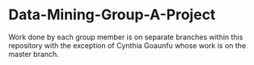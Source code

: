 # Data-Mining-Group-A-Project

Work done by each group member is on separate branches within this repository with the exception of Cynthia Goaunfu whose work is on the master branch.
